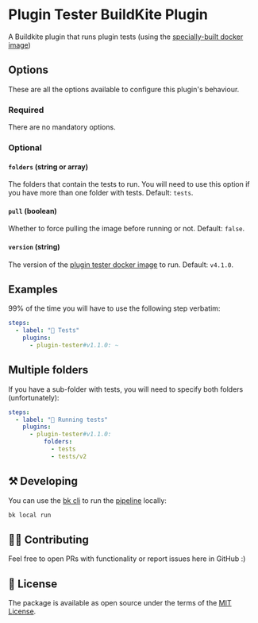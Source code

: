 # Plugin Tester BuildKite Plugin

A Buildkite plugin that runs plugin tests (using the [specially-built docker image](https://github.com/buildkite-plugins/buildkite-plugin-tester))

## Options

These are all the options available to configure this plugin's behaviour.

### Required

There are no mandatory options.

### Optional

#### `folders` (string or array)

The folders that contain the tests to run. You will need to use this option if you have more than one folder with tests. Default: `tests`.

#### `pull` (boolean)

Whether to force pulling the image before running or not. Default:  `false`.

#### `version` (string)

The version of the [plugin tester docker image](https://github.com/buildkite-plugins/buildkite-plugin-tester) to run. Default: `v4.1.0`.

## Examples

99% of the time you will have to use the following step verbatim:

```yaml
steps:
  - label: "🔨 Tests"
    plugins:
      - plugin-tester#v1.1.0: ~
```

## Multiple folders

If you have a sub-folder with tests, you will need to specify both folders (unfortunately):

```yaml
steps:
  - label: "🔨 Running tests"
    plugins:
      - plugin-tester#v1.1.0:
          folders:
            - tests
            - tests/v2
```

## ⚒ Developing

You can use the [bk cli](https://github.com/buildkite/cli) to run the [pipeline](.buildkite/pipeline.yml) locally:

```bash
bk local run
```

## 👩‍💻 Contributing

Feel free to open PRs with functionality or report issues here in GitHub :)

## 📜 License

The package is available as open source under the terms of the [MIT License](https://opensource.org/licenses/MIT).
